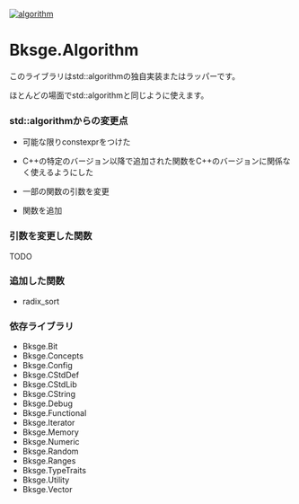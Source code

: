 ﻿[![algorithm](https://github.com/myoukaku/bksge/actions/workflows/algorithm.yml/badge.svg)](https://github.com/myoukaku/bksge/actions/workflows/algorithm.yml)

# Bksge.Algorithm

このライブラリはstd::algorithmの独自実装またはラッパーです。

ほとんどの場面でstd::algorithmと同じように使えます。

### std::algorithmからの変更点

* 可能な限りconstexprをつけた
* C++の特定のバージョン以降で追加された関数をC++のバージョンに関係なく使えるようにした

* 一部の関数の引数を変更

* 関数を追加

### 引数を変更した関数

TODO

### 追加した関数

* radix_sort

### 依存ライブラリ

* Bksge.Bit
* Bksge.Concepts
* Bksge.Config
* Bksge.CStdDef
* Bksge.CStdLib
* Bksge.CString
* Bksge.Debug
* Bksge.Functional
* Bksge.Iterator
* Bksge.Memory
* Bksge.Numeric
* Bksge.Random
* Bksge.Ranges
* Bksge.TypeTraits
* Bksge.Utility
* Bksge.Vector

